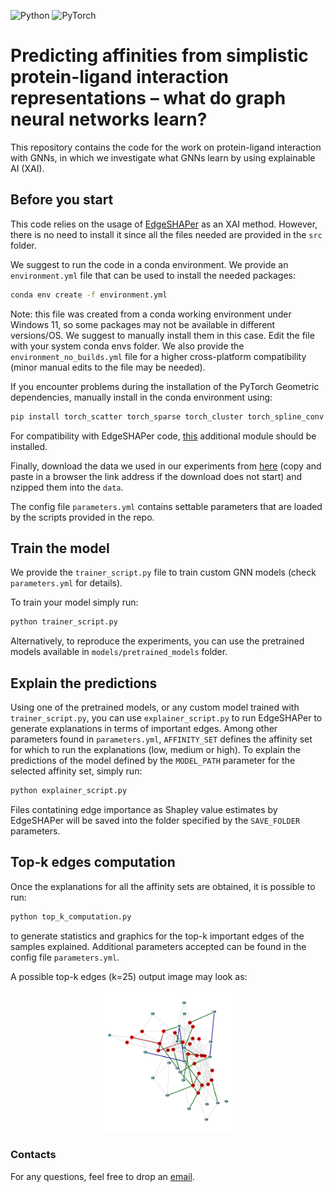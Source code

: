 ![Python](https://img.shields.io/badge/python-3670A0?style=for-the-badge&logo=python&logoColor=ffdd54) ![PyTorch](https://img.shields.io/badge/PyTorch-%23EE4C2C.svg?style=for-the-badge&logo=PyTorch&logoColor=white) 

# Predicting affinities from simplistic protein-ligand interaction representations – what do graph neural networks learn?

This repository contains the code for the work on protein-ligand interaction with GNNs, in which we investigate what GNNs learn by using explainable AI (XAI).

## Before you start
This code relies on the usage of [EdgeSHAPer](https://github.com/AndMastro/EdgeSHAPer) as an XAI method. However, there is no need to install it since all the files needed are provided in the ```src``` folder.

We suggest to run the code in a conda environment. We provide an ```environment.yml``` file that can be used to install the needed packages:

```bash
conda env create -f environment.yml
```

Note: this file was created from a conda working environment under Windows 11, so some packages may not be available in different versions/OS. We suggest to manually install them in this case. Edit the file with your system conda envs folder. We also provide the ```environment_no_builds.yml``` file for a higher cross-platform compatibility (minor manual edits to the file may be needed).

If you encounter problems during the installation of the PyTorch Geometric dependencies, manually install in the conda environment using:

```bash
pip install torch_scatter torch_sparse torch_cluster torch_spline_conv torch_geometric -f https://data.pyg.org/whl/torch-1.12.0+cu116.html
```

For compatibility with EdgeSHAPer code, [this](https://github.com/c-feldmann/rdkit_heatmaps) additional module should be installed. 

Finally, download the data we used in our experiments from [here](http://bioinfo-pharma.u-strasbg.fr/labwebsite/downloads/pdbbind.tgz) (copy and paste in a browser the link address if the download does not start) and nzipped them into the ```data```.

The config file ```parameters.yml``` contains settable parameters that are loaded by the scripts provided in the repo.

## Train the model

We provide the ```trainer_script.py``` file to train custom GNN models (check ```parameters.yml``` for details).

To train your model simply run:

```bash
python trainer_script.py
```
Alternatively, to reproduce the experiments, you can use the pretrained models available in ```models/pretrained_models``` folder.

## Explain the predictions

Using one of the pretrained models, or any custom model trained with ```trainer_script.py```, you can use ```explainer_script.py``` to run EdgeSHAPer to generate explanations in terms of important edges. Among other parameters found in ```parameters.yml```, ```AFFINITY_SET``` defines the affinity set for which to run the explanations (low, medium or high). To explain the predictions of the model defined by the ```MODEL_PATH``` parameter for the selected affinity set, simply run:

```bash
python explainer_script.py
```

Files contatining edge importance as Shapley value estimates by EdgeSHAPer will be saved into the folder specified by the ```SAVE_FOLDER``` parameters.

## Top-k edges computation

Once the explanations for all the affinity sets are obtained, it is possible to run:

```bash
python top_k_computation.py
```

to generate statistics and graphics for the top-k important edges of the samples explained. Additional parameters accepted can be found in the config file ```parameters.yml```.

A possible top-k edges (k=25) output image may look as:

<p align="center">
  <img src="results/explanations/GC_GNN/high affinity/5lwe/5lwe_EdgeSHAPer_top_25_edges_full_graph.png" alt="top-k edges for an example complex" width=45%>
</p>

### Contacts

For any questions, feel free to drop an [email](mailto:mastropietro@diag.uniroma1.it).
